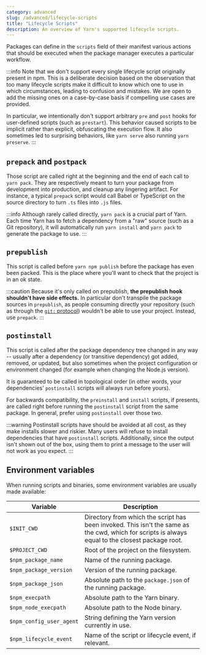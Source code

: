 ```yaml
---
category: advanced
slug: /advanced/lifecycle-scripts
title: "Lifecycle Scripts"
description: An overview of Yarn's supported lifecycle scripts.
---
```


Packages can define in the `scripts` field of their manifest various actions that should be executed when the package manager executes a particular workflow.

:::info
Note that we don't support every single lifecycle script originally present in npm. This is a deliberate decision based on the observation that too many lifecycle scripts make it difficult to know which one to use in which circumstances, leading to confusion and mistakes. We are open to add the missing ones on a case-by-case basis if compelling use cases are provided.

In particular, we intentionally don't support arbitrary `pre` and `post` hooks for user-defined scripts (such as `prestart`). This behavior caused scripts to be implicit rather than explicit, obfuscating the execution flow. It also sometimes led to surprising behaviors, like `yarn serve` also running `yarn preserve`.
:::

## `prepack` and `postpack`

Those script are called right at the beginning and the end of each call to `yarn pack`. They are respectively meant to turn your package from development into production, and cleanup any lingering artifact. For instance, a typical `prepack` script would call Babel or TypeScript on the source directory to turn `.ts` files into `.js` files.

:::info
Although rarely called directly, `yarn pack` is a crucial part of Yarn. Each time Yarn has to fetch a dependency from a "raw" source (such as a Git repository), it will automatically run `yarn install` and `yarn pack` to generate the package to use.
:::

## `prepublish`

This script is called before `yarn npm publish` before the package has even been packed. This is the place where you'll want to check that the project is in an ok state.

:::caution
Because it's only called on prepublish, **the prepublish hook shouldn't have side effects.** In particular don't transpile the package sources in `prepublish`, as people consuming directly your repository (such as through the [`git:` protocol](/features/protocols#git)) wouldn't be able to use your project. Instead, use `prepack`.
:::

## `postinstall`

This script is called after the package dependency tree changed in any way -- usually after a dependency (or transitive dependency) got added, removed, or updated, but also sometimes when the project configuration or environment changed (for example when changing the Node.js version).

It is guaranteed to be called in topological order (in other words, your dependencies' `postinstall` scripts will always run before yours).

For backwards compatibility, the `preinstall` and `install` scripts, if presents, are called right before running the `postinstall` script from the same package. In general, prefer using `postinstall` over those two.

:::warning
Postinstall scripts have should be avoided at all cost, as they make installs slower and riskier. Many users will refuse to install dependencies that have `postinstall` scripts. Additionally, since the output isn't shown out of the box, using them to print a message to the user will not work as you expect.
:::

## Environment variables

When running scripts and binaries, some environment variables are usually made available:

| Variable | Description |
| --- | --- |
| `$INIT_CWD` | Directory from which the script has been invoked. This isn't the same as the cwd, which for scripts is always equal to the closest package root. |
| `$PROJECT_CWD` | Root of the project on the filesystem. |
| `$npm_package_name` | Name of the running package. |
| `$npm_package_version` | Version of the running package. |
| `$npm_package_json` | Absolute path to the `package.json` of the running package. |
| `$npm_execpath` | Absolute path to the Yarn binary. |
| `$npm_node_execpath` | Absolute path to the Node binary. |
| `$npm_config_user_agent` | String defining the Yarn version currently in use. |
| `$npm_lifecycle_event` | Name of the script or lifecycle event, if relevant. |
